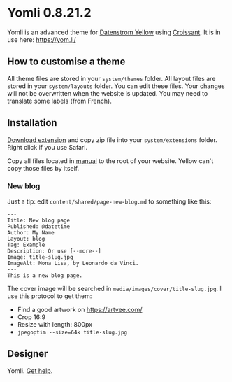 Yomli 0.8.21.2
==============

Yomli is an advanced theme for [Datenstrom Yellow](https://datenstrom.se/yellow/) using [Croissant](https://github.com/yomli/croissant/). It is in use here: <https://yom.li/>

## How to customise a theme

All theme files are stored in your `system/themes` folder. All layout files are stored in your `system/layouts` folder. You can edit these files. Your changes will not be overwritten when the website is updated. You may need to translate some labels (from French).

## Installation

[Download extension](https://github.com/yomli/yellow-extensions/raw/main/zip/editions.zip) and copy zip file into your `system/extensions` folder. Right click if you use Safari.

Copy all files located in [manual](./manual/) to the root of your website. Yellow can't copy those files by itself.

### New blog

Just a tip: edit `content/shared/page-new-blog.md` to something like this:

```
---
Title: New blog page
Published: @datetime
Author: My Name
Layout: blog
Tag: Example
Description: Or use [--more--]
Image: title-slug.jpg
ImageAlt: Mona Lisa, by Leonardo da Vinci.
---
This is a new blog page.
```

The cover image will be searched in `media/images/cover/title-slug.jpg`. I use this protocol to get them:

- Find a good artwork on https://artvee.com/
- Crop 16:9
- Resize with length: 800px
- `jpegoptim --size=64k title-slug.jpg`

## Designer

Yomli. [Get help](https://datenstrom.se/yellow/help/).
